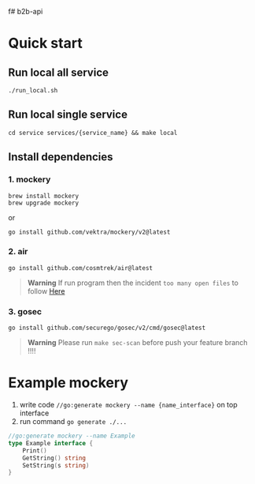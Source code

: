 f# b2b-api
# Quick start
## Run local all service

    ./run_local.sh

## Run local single service

    cd service services/{service_name} && make local

## Install dependencies
### 1. mockery

    brew install mockery
    brew upgrade mockery

or

    go install github.com/vektra/mockery/v2@latest

### 2. air

    go install github.com/cosmtrek/air@latest

> **Warning**
> If run program then the incident `too many open files` to follow [Here](https://accurate-adapter-c2f.notion.site/Air-de80562ecdd5419c85804d09af8518eb)

### 3. gosec

    go install github.com/securego/gosec/v2/cmd/gosec@latest

> **Warning**
> Please run ``make sec-scan`` before push your feature branch !!!!
# Example mockery
1. write code `//go:generate mockery --name {name_interface}` on top interface
2. run command `go generate ./...`

```go
//go:generate mockery --name Example
type Example interface {
    Print()
    GetString() string
    SetString(s string)
}
```